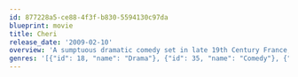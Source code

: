 ```yaml
---
id: 877228a5-ce88-4f3f-b830-5594130c97da
blueprint: movie
title: Cheri
release_date: '2009-02-10'
overview: 'A sumptuous dramatic comedy set in late 19th Century France, during the Belle Epoque, a period of social and cultural excess in European upper classes which ended only as the First World War erupted.'
genres: '[{"id": 18, "name": "Drama"}, {"id": 35, "name": "Comedy"}, {"id": 10749, "name": "Romance"}]'
---
```

